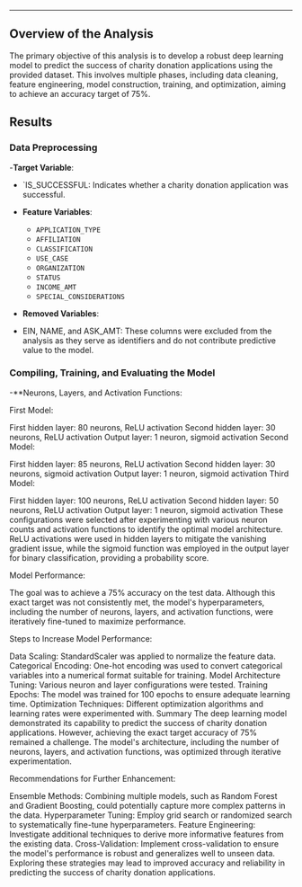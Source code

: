 ---

## Overview of the Analysis

The primary objective of this analysis is to develop a robust deep learning model to predict the success of charity donation applications using the provided dataset. This involves multiple phases, including data cleaning, feature engineering, model construction, training, and optimization, aiming to achieve an accuracy target of 75%.

## Results

### Data Preprocessing

-**Target Variable**:
  - `IS_SUCCESSFUL: Indicates whether a charity donation application was successful.
  
- **Feature Variables**: 
  - `APPLICATION_TYPE`
  - `AFFILIATION`
  - `CLASSIFICATION`
  - `USE_CASE`
  - `ORGANIZATION`
  - `STATUS`
  - `INCOME_AMT`
  - `SPECIAL_CONSIDERATIONS`

- **Removed Variables**:
-   EIN, NAME, and ASK_AMT: These columns were excluded from the analysis as they serve as identifiers and do not contribute predictive value to the model.

### Compiling, Training, and Evaluating the Model

-**Neurons, Layers, and Activation Functions:

First Model:

First hidden layer: 80 neurons, ReLU activation
Second hidden layer: 30 neurons, ReLU activation
Output layer: 1 neuron, sigmoid activation
Second Model:

First hidden layer: 85 neurons, ReLU activation
Second hidden layer: 30 neurons, sigmoid activation
Output layer: 1 neuron, sigmoid activation
Third Model:

First hidden layer: 100 neurons, ReLU activation
Second hidden layer: 50 neurons, ReLU activation
Output layer: 1 neuron, sigmoid activation
These configurations were selected after experimenting with various neuron counts and activation functions to identify the optimal model architecture. ReLU activations were used in hidden layers to mitigate the vanishing gradient issue, while the sigmoid function was employed in the output layer for binary classification, providing a probability score.

Model Performance:

The goal was to achieve a 75% accuracy on the test data. Although this exact target was not consistently met, the model's hyperparameters, including the number of neurons, layers, and activation functions, were iteratively fine-tuned to maximize performance.

Steps to Increase Model Performance:

Data Scaling: StandardScaler was applied to normalize the feature data.
Categorical Encoding: One-hot encoding was used to convert categorical variables into a numerical format suitable for training.
Model Architecture Tuning: Various neuron and layer configurations were tested.
Training Epochs: The model was trained for 100 epochs to ensure adequate learning time.
Optimization Techniques: Different optimization algorithms and learning rates were experimented with.
Summary
The deep learning model demonstrated its capability to predict the success of charity donation applications. However, achieving the exact target accuracy of 75% remained a challenge. The model's architecture, including the number of neurons, layers, and activation functions, was optimized through iterative experimentation.

Recommendations for Further Enhancement:

Ensemble Methods: Combining multiple models, such as Random Forest and Gradient Boosting, could potentially capture more complex patterns in the data.
Hyperparameter Tuning: Employ grid search or randomized search to systematically fine-tune hyperparameters.
Feature Engineering: Investigate additional techniques to derive more informative features from the existing data.
Cross-Validation: Implement cross-validation to ensure the model's performance is robust and generalizes well to unseen data.
Exploring these strategies may lead to improved accuracy and reliability in predicting the success of charity donation applications.
